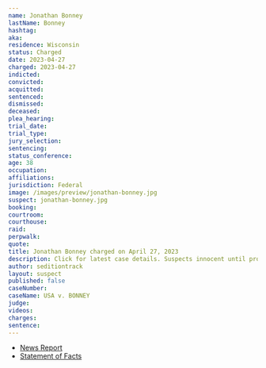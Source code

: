 ```yaml
---
name: Jonathan Bonney
lastName: Bonney
hashtag:
aka:
residence: Wisconsin
status: Charged
date: 2023-04-27
charged: 2023-04-27
indicted:
convicted:
acquitted:
sentenced:
dismissed:
deceased:
plea_hearing:
trial_date:
trial_type:
jury_selection:
sentencing:
status_conference:
age: 38
occupation:
affiliations:
jurisdiction: Federal
image: /images/preview/jonathan-bonney.jpg
suspect: jonathan-bonney.jpg
booking:
courtroom:
courthouse:
raid:
perpwalk:
quote:
title: Jonathan Bonney charged on April 27, 2023
description: Click for latest case details. Suspects innocent until proven guilty.
author: seditiontrack
layout: suspect
published: false
caseNumber:
caseName: USA v. BONNEY
judge:
videos:
charges:
sentence:
---
```


- [News Report](https://www.jsonline.com/story/news/crime/2023/04/28/wisconsin-man-faces-charge-in-jan-6-insurrection-at-the-capitol-building/70164063007/)
- [Statement of Facts](https://storage.courtlistener.com/recap/gov.uscourts.wiwd.50813/gov.uscourts.wiwd.50813.1.2.pdf)

